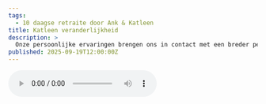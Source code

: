 ```yaml
---
tags:
  - 10 daagse retraite door Ank & Katleen
title: Katleen veranderlijkheid
description: >
  Onze persoonlijke ervaringen brengen ons in contact met een breder perspectief: wat eigen is aan levensprocessen, zoals veranderlijkheid
published: 2025-09-19T12:00:00Z
---
```


<audio controls class="w-full">
  <source src="/lezingen/Lezing Katleen veranderlijkheid, Maanhoeve aug 25.m4a" type="audio/mpeg" />
</audio>
